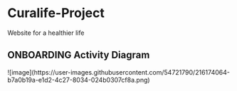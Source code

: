 # Curalife-Project
Website for a healthier life

<h2> ONBOARDING Activity Diagram </h2>
![image](https://user-images.githubusercontent.com/54721790/216174064-b7a0b19a-e1d2-4c27-8034-024b0307cf8a.png)
